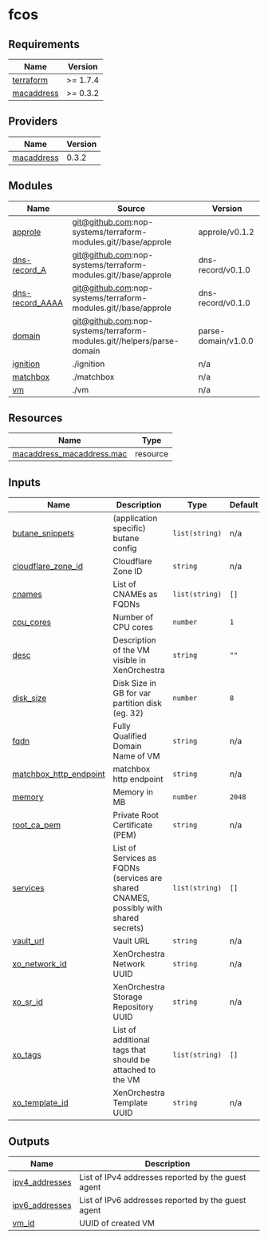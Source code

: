 # fcos

<!-- BEGIN_TF_DOCS -->
## Requirements

| Name | Version |
|------|---------|
| <a name="requirement_terraform"></a> [terraform](#requirement\_terraform) | >= 1.7.4 |
| <a name="requirement_macaddress"></a> [macaddress](#requirement\_macaddress) | >= 0.3.2 |

## Providers

| Name | Version |
|------|---------|
| <a name="provider_macaddress"></a> [macaddress](#provider\_macaddress) | 0.3.2 |

## Modules

| Name | Source | Version |
|------|--------|---------|
| <a name="module_approle"></a> [approle](#module\_approle) | git@github.com:nop-systems/terraform-modules.git//base/approle | approle/v0.1.2 |
| <a name="module_dns-record_A"></a> [dns-record\_A](#module\_dns-record\_A) | git@github.com:nop-systems/terraform-modules.git//base/approle | dns-record/v0.1.0 |
| <a name="module_dns-record_AAAA"></a> [dns-record\_AAAA](#module\_dns-record\_AAAA) | git@github.com:nop-systems/terraform-modules.git//base/approle | dns-record/v0.1.0 |
| <a name="module_domain"></a> [domain](#module\_domain) | git@github.com:nop-systems/terraform-modules.git//helpers/parse-domain | parse-domain/v1.0.0 |
| <a name="module_ignition"></a> [ignition](#module\_ignition) | ./ignition | n/a |
| <a name="module_matchbox"></a> [matchbox](#module\_matchbox) | ./matchbox | n/a |
| <a name="module_vm"></a> [vm](#module\_vm) | ./vm | n/a |

## Resources

| Name | Type |
|------|------|
| [macaddress_macaddress.mac](https://registry.terraform.io/providers/ivoronin/macaddress/latest/docs/resources/macaddress) | resource |

## Inputs

| Name | Description | Type | Default | Required |
|------|-------------|------|---------|:--------:|
| <a name="input_butane_snippets"></a> [butane\_snippets](#input\_butane\_snippets) | (application specific) butane config | `list(string)` | n/a | yes |
| <a name="input_cloudflare_zone_id"></a> [cloudflare\_zone\_id](#input\_cloudflare\_zone\_id) | Cloudflare Zone ID | `string` | n/a | yes |
| <a name="input_cnames"></a> [cnames](#input\_cnames) | List of CNAMEs as FQDNs | `list(string)` | `[]` | no |
| <a name="input_cpu_cores"></a> [cpu\_cores](#input\_cpu\_cores) | Number of CPU cores | `number` | `1` | no |
| <a name="input_desc"></a> [desc](#input\_desc) | Description of the VM visible in XenOrchestra | `string` | `""` | no |
| <a name="input_disk_size"></a> [disk\_size](#input\_disk\_size) | Disk Size in GB for var partition disk (eg. 32) | `number` | `8` | no |
| <a name="input_fqdn"></a> [fqdn](#input\_fqdn) | Fully Qualified Domain Name of VM | `string` | n/a | yes |
| <a name="input_matchbox_http_endpoint"></a> [matchbox\_http\_endpoint](#input\_matchbox\_http\_endpoint) | matchbox http endpoint | `string` | n/a | yes |
| <a name="input_memory"></a> [memory](#input\_memory) | Memory in MB | `number` | `2048` | no |
| <a name="input_root_ca_pem"></a> [root\_ca\_pem](#input\_root\_ca\_pem) | Private Root Certificate (PEM) | `string` | n/a | yes |
| <a name="input_services"></a> [services](#input\_services) | List of Services as FQDNs (services are shared CNAMES, possibly with shared secrets) | `list(string)` | `[]` | no |
| <a name="input_vault_url"></a> [vault\_url](#input\_vault\_url) | Vault URL | `string` | n/a | yes |
| <a name="input_xo_network_id"></a> [xo\_network\_id](#input\_xo\_network\_id) | XenOrchestra Network UUID | `string` | n/a | yes |
| <a name="input_xo_sr_id"></a> [xo\_sr\_id](#input\_xo\_sr\_id) | XenOrchestra Storage Repository UUID | `string` | n/a | yes |
| <a name="input_xo_tags"></a> [xo\_tags](#input\_xo\_tags) | List of additional tags that should be attached to the VM | `list(string)` | `[]` | no |
| <a name="input_xo_template_id"></a> [xo\_template\_id](#input\_xo\_template\_id) | XenOrchestra Template UUID | `string` | n/a | yes |

## Outputs

| Name | Description |
|------|-------------|
| <a name="output_ipv4_addresses"></a> [ipv4\_addresses](#output\_ipv4\_addresses) | List of IPv4 addresses reported by the guest agent |
| <a name="output_ipv6_addresses"></a> [ipv6\_addresses](#output\_ipv6\_addresses) | List of IPv6 addresses reported by the guest agent |
| <a name="output_vm_id"></a> [vm\_id](#output\_vm\_id) | UUID of created VM |
<!-- END_TF_DOCS -->
